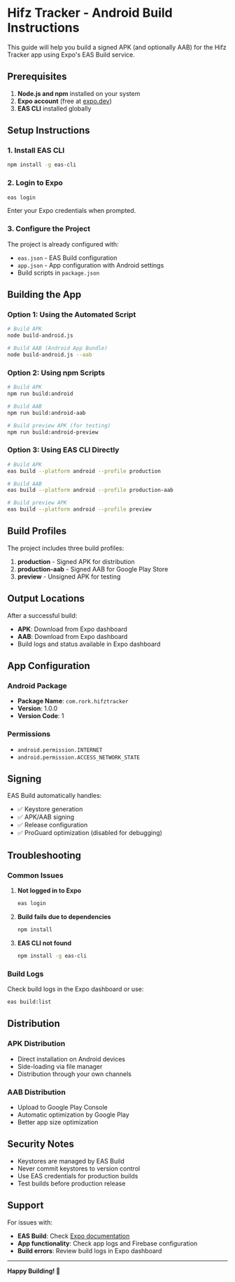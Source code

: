 # Hifz Tracker - Android Build Instructions

This guide will help you build a signed APK (and optionally AAB) for the Hifz Tracker app using Expo's EAS Build service.

## Prerequisites

1. **Node.js and npm** installed on your system
2. **Expo account** (free at [expo.dev](https://expo.dev))
3. **EAS CLI** installed globally

## Setup Instructions

### 1. Install EAS CLI

```bash
npm install -g eas-cli
```

### 2. Login to Expo

```bash
eas login
```

Enter your Expo credentials when prompted.

### 3. Configure the Project

The project is already configured with:
- `eas.json` - EAS Build configuration
- `app.json` - App configuration with Android settings
- Build scripts in `package.json`

## Building the App

### Option 1: Using the Automated Script

```bash
# Build APK
node build-android.js

# Build AAB (Android App Bundle)
node build-android.js --aab
```

### Option 2: Using npm Scripts

```bash
# Build APK
npm run build:android

# Build AAB
npm run build:android-aab

# Build preview APK (for testing)
npm run build:android-preview
```

### Option 3: Using EAS CLI Directly

```bash
# Build APK
eas build --platform android --profile production

# Build AAB
eas build --platform android --profile production-aab

# Build preview APK
eas build --platform android --profile preview
```

## Build Profiles

The project includes three build profiles:

1. **production** - Signed APK for distribution
2. **production-aab** - Signed AAB for Google Play Store
3. **preview** - Unsigned APK for testing

## Output Locations

After a successful build:
- **APK**: Download from Expo dashboard
- **AAB**: Download from Expo dashboard
- Build logs and status available in Expo dashboard

## App Configuration

### Android Package
- **Package Name**: `com.rork.hifztracker`
- **Version**: 1.0.0
- **Version Code**: 1

### Permissions
- `android.permission.INTERNET`
- `android.permission.ACCESS_NETWORK_STATE`

## Signing

EAS Build automatically handles:
- ✅ Keystore generation
- ✅ APK/AAB signing
- ✅ Release configuration
- ✅ ProGuard optimization (disabled for debugging)

## Troubleshooting

### Common Issues

1. **Not logged in to Expo**
   ```bash
   eas login
   ```

2. **Build fails due to dependencies**
   ```bash
   npm install
   ```

3. **EAS CLI not found**
   ```bash
   npm install -g eas-cli
   ```

### Build Logs

Check build logs in the Expo dashboard or use:
```bash
eas build:list
```

## Distribution

### APK Distribution
- Direct installation on Android devices
- Side-loading via file manager
- Distribution through your own channels

### AAB Distribution
- Upload to Google Play Console
- Automatic optimization by Google Play
- Better app size optimization

## Security Notes

- Keystores are managed by EAS Build
- Never commit keystores to version control
- Use EAS credentials for production builds
- Test builds before production release

## Support

For issues with:
- **EAS Build**: Check [Expo documentation](https://docs.expo.dev/build/introduction/)
- **App functionality**: Check app logs and Firebase configuration
- **Build errors**: Review build logs in Expo dashboard

---

**Happy Building! 🚀**
